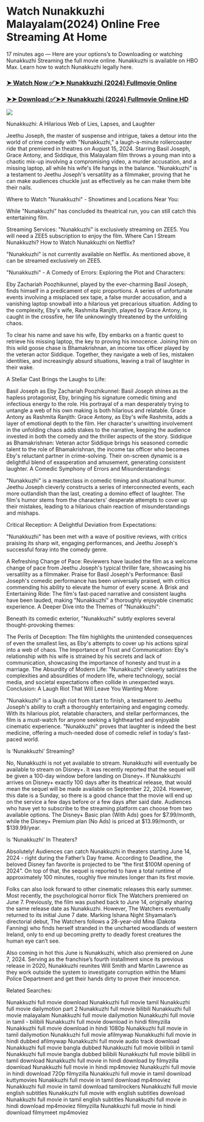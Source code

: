# Watch Nunakkuzhi Malayalam(2024) Online Free Streaming At Home

17 minutes ago — Here are your options’s to Downloading or watching Nunakkuzhi Streaming the full movie online. Nunakkuzhi is available on HBO Max. Learn how to watch Nunakkuzhi legally here.


### [➤ Watch Now ✅➤➤ Nunakkuzhi (2024) Fullmovie Online](https://cutt.ly/YeWx5Isd)

### [➤➤ Download ✅➤➤ Nunakkuzhi (2024) Fullmovie Online HD](https://cutt.ly/YeWx5Isd)

<p dir="auto"><a href="https://cutt.ly/YeWx5Isd" title="PLAY NOW" rel="nofollow"><img src="https://i.imgur.com/jhNGoEt.gif" style="max-width: 100%;"></a></p>


Nunakkuzhi: A Hilarious Web of Lies, Lapses, and Laughter

Jeethu Joseph, the master of suspense and intrigue, takes a detour into the world of crime comedy with "Nunakkuzhi," a laugh-a-minute rollercoaster ride that premiered in theatres on August 15, 2024. Starring Basil Joseph, Grace Antony, and Siddique, this Malayalam film throws a young man into a chaotic mix-up involving a compromising video, a murder accusation, and a missing laptop, all while his wife's life hangs in the balance. "Nunakkuzhi" is a testament to Jeethu Joseph's versatility as a filmmaker, proving that he can make audiences chuckle just as effectively as he can make them bite their nails.

Where to Watch "Nunakkuzhi" - Showtimes and Locations Near You:

While "Nunakkuzhi" has concluded its theatrical run, you can still catch this entertaining film.

Streaming Services: "Nunakkuzhi" is exclusively streaming on ZEE5. You will need a ZEE5 subscription to enjoy the film.
Where Can I Stream Nunakkuzhi? How to Watch Nunakkuzhi on Netflix?

"Nunakkuzhi" is not currently available on Netflix. As mentioned above, it can be streamed exclusively on ZEE5.

"Nunakkuzhi" - A Comedy of Errors: Exploring the Plot and Characters:

Eby Zachariah Poozhikunnel, played by the ever-charming Basil Joseph, finds himself in a predicament of epic proportions. A series of unfortunate events involving a misplaced sex tape, a false murder accusation, and a vanishing laptop snowball into a hilarious yet precarious situation. Adding to the complexity, Eby's wife, Rashmita Ranjith, played by Grace Antony, is caught in the crossfire, her life unknowingly threatened by the unfolding chaos.

To clear his name and save his wife, Eby embarks on a frantic quest to retrieve his missing laptop, the key to proving his innocence. Joining him on this wild goose chase is Bhamakrishnan, an income tax officer played by the veteran actor Siddique. Together, they navigate a web of lies, mistaken identities, and increasingly absurd situations, leaving a trail of laughter in their wake.

A Stellar Cast Brings the Laughs to Life:

Basil Joseph as Eby Zachariah Poozhikunnel: Basil Joseph shines as the hapless protagonist, Eby, bringing his signature comedic timing and infectious energy to the role. His portrayal of a man desperately trying to untangle a web of his own making is both hilarious and relatable.
Grace Antony as Rashmita Ranjith: Grace Antony, as Eby's wife Rashmita, adds a layer of emotional depth to the film. Her character's unwitting involvement in the unfolding chaos adds stakes to the narrative, keeping the audience invested in both the comedy and the thriller aspects of the story.
Siddique as Bhamakrishnan: Veteran actor Siddique brings his seasoned comedic talent to the role of Bhamakrishnan, the income tax officer who becomes Eby's reluctant partner in crime-solving. Their on-screen dynamic is a delightful blend of exasperation and amusement, generating consistent laughter.
A Comedic Symphony of Errors and Misunderstandings:

"Nunakkuzhi" is a masterclass in comedic timing and situational humor. Jeethu Joseph cleverly constructs a series of interconnected events, each more outlandish than the last, creating a domino effect of laughter. The film's humor stems from the characters' desperate attempts to cover up their mistakes, leading to a hilarious chain reaction of misunderstandings and mishaps.

Critical Reception: A Delightful Deviation from Expectations:

"Nunakkuzhi" has been met with a wave of positive reviews, with critics praising its sharp wit, engaging performances, and Jeethu Joseph's successful foray into the comedy genre.

A Refreshing Change of Pace: Reviewers have lauded the film as a welcome change of pace from Jeethu Joseph's typical thriller fare, showcasing his versatility as a filmmaker.
Praise for Basil Joseph's Performance: Basil Joseph's comedic performance has been universally praised, with critics commending his ability to elevate the humor of every scene.
A Brisk and Entertaining Ride: The film's fast-paced narrative and consistent laughs have been lauded, making "Nunakkuzhi" a thoroughly enjoyable cinematic experience.
A Deeper Dive into the Themes of "Nunakkuzhi":

Beneath its comedic exterior, "Nunakkuzhi" subtly explores several thought-provoking themes:

The Perils of Deception: The film highlights the unintended consequences of even the smallest lies, as Eby's attempts to cover up his actions spiral into a web of chaos.
The Importance of Trust and Communication: Eby's relationship with his wife is strained by his secrets and lack of communication, showcasing the importance of honesty and trust in a marriage.
The Absurdity of Modern Life: "Nunakkuzhi" cleverly satirizes the complexities and absurdities of modern life, where technology, social media, and societal expectations often collide in unexpected ways.
Conclusion: A Laugh Riot That Will Leave You Wanting More:

"Nunakkuzhi" is a laugh riot from start to finish, a testament to Jeethu Joseph's ability to craft a thoroughly entertaining and engaging comedy. With its hilarious plot, relatable characters, and stellar performances, the film is a must-watch for anyone seeking a lighthearted and enjoyable cinematic experience. "Nunakkuzhi" proves that laughter is indeed the best medicine, offering a much-needed dose of comedic relief in today's fast-paced world.


Is ‘Nunakkuzhi’ Streaming?

No, Nunakkuzhi is not yet available to stream. Nunakkuzhi will eventually be available to stream on Disney+. It was recently reported that the sequel will be given a 100-day window before landing on Disney+. If Nunakkuzhi arrives on Disney+ exactly 100 days after its theatrical release, that would mean the sequel will be made available on September 22, 2024. However, this date is a Sunday, so there is a good chance that the movie will end up on the service a few days before or a few days after said date. Audiences who have yet to subscribe to the streaming platform can choose from two available options. The Disney+ Basic plan (With Ads) goes for $7.99/month, while the Disney+ Premium plan (No Ads) is priced at $13.99/month, or $139.99/year.

Is ‘Nunakkuzhi’ In Theaters?

Absolutely! Audiences can catch Nunakkuzhi in theaters starting June 14, 2024 - right during the Father’s Day frame. According to Deadline, the beloved Disney fan favorite is projected to be “the first $100M opening of 2024”. On top of that, the sequel is reported to have a total runtime of approximately 100 minutes, roughly five minutes longer than its first movie.

Folks can also look forward to other cinematic releases this early summer. Most recently, the psychological horror flick The Watchers premiered on June 7. Previously, the film was pushed back to June 14, originally sharing the same release date as Nunakkuzhi. However, The Watchers eventually returned to its initial June 7 date. Marking Ishana Night Shyamalan’s directorial debut, The Watchers follows a 28-year-old Mina (Dakota Fanning) who finds herself stranded in the uncharted woodlands of western Ireland, only to end up becoming pretty to deadly forest creatures the human eye can’t see.

Also coming in hot this June is Nunakkuzhi, which also premiered on June 7, 2024. Serving as the franchise’s fourth installment since its previous release in 2020, Nunakkuzhi reunites Will Smith and Martin Lawrence as they work outside the system to investigate corruption within the Miami Police Department and get their hands dirty to prove their innocence.


Related Searches:

Nunakkuzhi full movie download
Nunakkuzhi full movie tamil
Nunakkuzhi full movie dailymotion part 2
Nunakkuzhi full movie bilibili
Nunakkuzhi full movie malayalam
Nunakkuzhi full movie dailymotion
Nunakkuzhi full movie in tamil - bilibili
Nunakkuzhi full movie download in hindi filmyzilla
Nunakkuzhi full movie download in hindi 1080p
Nunakkuzhi full movie in tamil dailymotion
Nunakkuzhi full movie afilmywap
Nunakkuzhi full movie in hindi dubbed afilmywap
Nunakkuzhi full movie audio track download
Nunakkuzhi full movie bangla dubbed
Nunakkuzhi full movie bilibili in tamil
Nunakkuzhi full movie bangla dubbed bilibili
Nunakkuzhi full movie bilibili in tamil download
Nunakkuzhi full movie in hindi download by filmyzilla
download Nunakkuzhi full movie in hindi mp4moviez
Nunakkuzhi full movie in hindi download 720p filmyzilla
Nunakkuzhi full movie in tamil download kuttymovies
Nunakkuzhi full movie in tamil download mp4moviez
Nunakkuzhi full movie in tamil download tamilrockers
Nunakkuzhi full movie english subtitles
Nunakkuzhi full movie with english subtitles download
Nunakkuzhi full movie in tamil english subtitles
Nunakkuzhi full movie in hindi download mp4moviez filmyzilla
Nunakkuzhi full movie in hindi download filmymeet mp4moviez
